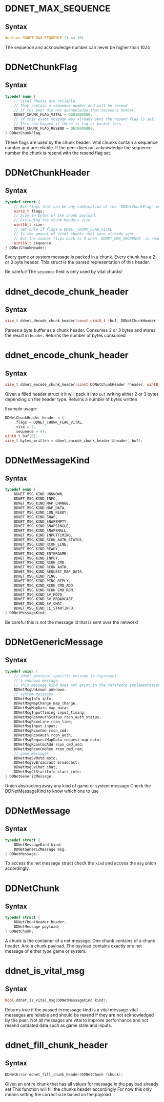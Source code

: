 # DDNET_MAX_SEQUENCE

## Syntax

```C
#define DDNET_MAX_SEQUENCE (1 << 10)
```

The sequence and acknowledge number can never
be higher than 1024

# DDNetChunkFlag

## Syntax

```C
typedef enum {
	// Vital chunks are reliable.
	// They contain a sequence number and will be resend
	// if the peer did not acknowledge that sequence number.
	DDNET_CHUNK_FLAG_VITAL = 0b01000000,
	// If this exact message was already sent the resend flag is set.
	// This can happen if there is lag or packet loss.
	DDNET_CHUNK_FLAG_RESEND = 0b10000000,
} DDNetChunkFlag;
```

These flags are used by the chunk header.
Vital chunks contain a sequence number
and are reliable.
If the peer does not acknowledge the sequence number
the chunk is resend with the resend flag set.

# DDNetChunkHeader

## Syntax

```C
typedef struct {
	// Bit flags that can be any combination of the `DDNetChunkFlag` enum.
	uint8_t flags;
	// Size in bytes of the chunk payload.
	// Excluding the chunk headers size.
	uint16_t size;
	// Set only if flags & DDNET_CHUNK_FLAG_VITAL
	// Is the amount of vital chunks that were already sent.
	// But the number flips back to 0 when `DDNET_MAX_SEQUENCE` is reached.
	uint16_t sequence;
} DDNetChunkHeader;
```

Every game or system message is packed in a chunk.
Every chunk has a 2 or 3 byte header.
This struct is the parsed representation of this header.

Be careful! The `sequence` field is only used by vital chunks!

# ddnet_decode_chunk_header

## Syntax

```C
size_t ddnet_decode_chunk_header(const uint8_t *buf, DDNetChunkHeader *header);
```

Parses a byte buffer as a chunk header.
Consumes 2 or 3 bytes and stores the result in `header`. Returns the number
of bytes consumed.

# ddnet_encode_chunk_header

## Syntax

```C
size_t ddnet_encode_chunk_header(const DDNetChunkHeader *header, uint8_t *buf);
```

Given a filled header struct it it will pack it into `buf`
writing either 2 or 3 bytes depending on the header type.
Returns a number of bytes written

Example usage:
```C
DDNetChunkHeader header = {
	.flags = DDNET_CHUNK_FLAG_VITAL,
	.size = 2,
	.sequence = 4};
uint8_t buf[8];
size_t bytes_written = ddnet_encode_chunk_header(&header, buf);
```

# DDNetMessageKind

## Syntax

```C
typedef enum {
	DDNET_MSG_KIND_UNKNOWN,
	DDNET_MSG_KIND_INFO,
	DDNET_MSG_KIND_MAP_CHANGE,
	DDNET_MSG_KIND_MAP_DATA,
	DDNET_MSG_KIND_CON_READY,
	DDNET_MSG_KIND_SNAP,
	DDNET_MSG_KIND_SNAPEMPTY,
	DDNET_MSG_KIND_SNAPSINGLE,
	DDNET_MSG_KIND_SNAPSMALL,
	DDNET_MSG_KIND_INPUTTIMING,
	DDNET_MSG_KIND_RCON_AUTH_STATUS,
	DDNET_MSG_KIND_RCON_LINE,
	DDNET_MSG_KIND_READY,
	DDNET_MSG_KIND_ENTERGAME,
	DDNET_MSG_KIND_INPUT,
	DDNET_MSG_KIND_RCON_CMD,
	DDNET_MSG_KIND_RCON_AUTH,
	DDNET_MSG_KIND_REQUEST_MAP_DATA,
	DDNET_MSG_KIND_PING,
	DDNET_MSG_KIND_PING_REPLY,
	DDNET_MSG_KIND_RCON_CMD_ADD,
	DDNET_MSG_KIND_RCON_CMD_REM,
	DDNET_MSG_KIND_SV_MOTD,
	DDNET_MSG_KIND_SV_BROADCAST,
	DDNET_MSG_KIND_SV_CHAT,
	DDNET_MSG_KIND_CL_STARTINFO,
} DDNetMessageKind;
```

Be careful this is not the message id
that is sent over the network!

# DDNetGenericMessage

## Syntax

```C
typedef union {
	// ddnet_protocol specific message to represent
	// a unknown message
	// this message kind does not exist in the reference implementation
	DDNetMsgUnknown unknown;
	// system messages
	DDNetMsgInfo info;
	DDNetMsgMapChange map_change;
	DDNetMsgMapData map_data;
	DDNetMsgInputTiming input_timing;
	DDNetMsgRconAuthStatus rcon_auth_status;
	DDNetMsgRconLine rcon_line;
	DDNetMsgInput input;
	DDNetMsgRconCmd rcon_cmd;
	DDNetMsgRconAuth rcon_auth;
	DDNetMsgRequestMapData request_map_data;
	DDNetMsgRconCmdAdd rcon_cmd_add;
	DDNetMsgRconCmdRem rcon_cmd_rem;
	// game messages
	DDNetMsgSvMotd motd;
	DDNetMsgSvBroadcast broadcast;
	DDNetMsgSvChat chat;
	DDNetMsgClStartInfo start_info;
} DDNetGenericMessage;
```

Union abstracting away any kind of game or system message
Check the DDNetMessageKind to know which one to use

# DDNetMessage

## Syntax

```C
typedef struct {
	DDNetMessageKind kind;
	DDNetGenericMessage msg;
} DDNetMessage;
```

To access the net message struct check the `kind`
and access the `msg` union accordingly.

# DDNetChunk

## Syntax

```C
typedef struct {
	DDNetChunkHeader header;
	DDNetMessage payload;
} DDNetChunk;
```

A chunk is the container of a net message.
One chunk contains of a chunk header.
And a chunk payload. The payload contains
exactly one net message of either type game or system.

# ddnet_is_vital_msg

## Syntax

```C
bool ddnet_is_vital_msg(DDNetMessageKind kind);
```

Returns true if the passed in message kind is a vital message
vital messages are reliable and should be resend if they
are not acknowledged by the peer.
Not all messages are vital to improve performance
and not resend outdated data such as game state and inputs.

# ddnet_fill_chunk_header

## Syntax

```C
DDNetError ddnet_fill_chunk_header(DDNetChunk *chunk);
```

Given an entire chunk that has all values
for message in the payload already set
This function will fill the chunks header accordingly
For now this only means setting the correct size based on the payload


